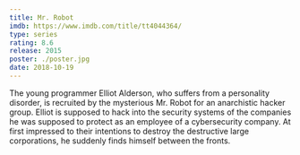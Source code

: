 ```yaml
---
title: Mr. Robot
imdb: https://www.imdb.com/title/tt4044364/
type: series
rating: 8.6
release: 2015
poster: ./poster.jpg
date: 2018-10-19
---
```

The young programmer Elliot Alderson, who suffers from a personality disorder, is recruited by the mysterious Mr. Robot for an anarchistic hacker group.
Elliot is supposed to hack into the security systems of the companies he was supposed to protect as an employee of a cybersecurity company. At first impressed to their intentions to destroy the destructive large corporations, he suddenly finds himself between the fronts.